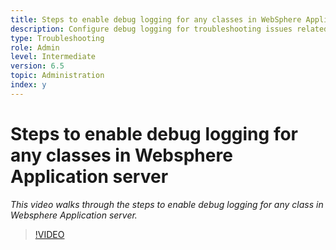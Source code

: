 ```yaml
---
title: Steps to enable debug logging for any classes in WebSphere Application server
description: Configure debug logging for troubleshooting issues related to WebSphere Application server
type: Troubleshooting
role: Admin 
level: Intermediate  
version: 6.5
topic: Administration   
index: y
---
```


# Steps to enable debug logging for any classes in Websphere Application server

*This video walks through the steps to enable debug logging for any class in Websphere Application server.*

>[!VIDEO](https://video.tv.adobe.com/v/335523?quality=9&learn=on)